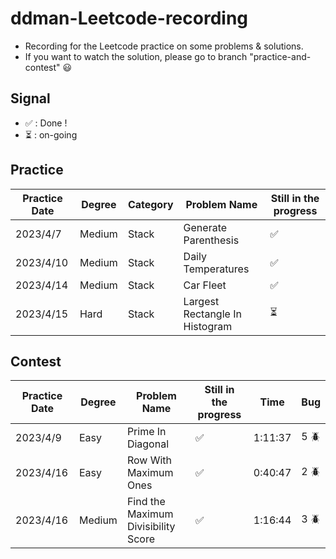 # ddman-Leetcode-recording
- Recording for the Leetcode practice on some problems &amp; solutions.
- If you want to watch the solution, please go to branch "practice-and-contest" :smiley:

## Signal
* &#x2705; : Done !
* :hourglass_flowing_sand: : on-going

## Practice

|  Practice Date   | Degree | Category | Problem Name                   | Still in the progress    |
|  -------------   | ------ | ------   | ------------                   | --------------------     |
|  2023/4/7        | Medium | Stack    | Generate Parenthesis           | &#x2705;                 |
|  2023/4/10       | Medium | Stack    | Daily Temperatures             | &#x2705;                 |
|  2023/4/14       | Medium | Stack    | Car Fleet                      | &#x2705;                 |
|  2023/4/15       | Hard   | Stack    | Largest Rectangle In Histogram | :hourglass_flowing_sand: |

## Contest

|  Practice Date   | Degree | Problem Name                        | Still in the progress | Time    | Bug        |
|  -------------   | ------ | ------------                        | --------------------  | ----    | ---        |
|  2023/4/9        | Easy   | Prime In Diagonal                   | &#x2705;              | 1:11:37 | 5 :beetle: |
|  2023/4/16       | Easy   | Row With Maximum Ones               | &#x2705;              | 0:40:47 | 2 :beetle: |
|  2023/4/16       | Medium | Find the Maximum Divisibility Score | &#x2705;              | 1:16:44 | 3 :beetle: |
